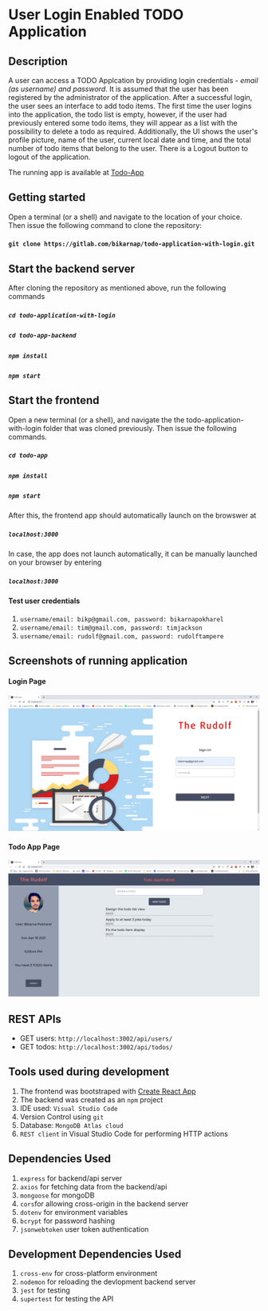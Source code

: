 # User Login Enabled TODO Application

## Description
A user can access a TODO Applcation by providing login credentials - _email (as username) and password_. It is assumed that the user has been registered by the administrator of the application. After a successful login, the user sees an interface to add todo items. The first time the user logins into the application, the todo list is empty, however, if the user had previously entered some todo items, they will appear as a list with the possibility to delete a todo as required. Additionally, the UI shows the user's profile picture, name of the user, current local date and time, and the total number of todo items that belong to the user. There is a Logout button to logout of the application. 

The running app is available at [Todo-App](http://todo-app-bikp.herokuapp.com/)

## Getting started
Open a terminal (or a shell) and navigate to the location of your choice. Then issue the following command to clone the repository:
#### `git clone https://gitlab.com/bikarnap/todo-application-with-login.git`

## Start the backend server
After cloning the repository as mentioned above, run the following commands
##### `cd todo-application-with-login`
##### `cd todo-app-backend`
##### `npm install`
##### `npm start`

## Start the frontend 
Open a new terminal (or a shell), and navigate the the todo-application-with-login folder that was cloned previously. Then issue the following commands.
##### `cd todo-app`
##### `npm install`
##### `npm start`

After this, the frontend app should automatically launch on the browswer at 
##### `localhost:3000`
In case, the app does not launch automatically, it can be manually launched on your browser by entering
##### `localhost:3000`

#### Test user credentials
1. `username/email: bikp@gmail.com, password: bikarnapokharel`
2. `username/email: tim@gmail.com, password: timjackson`
3. `username/email: rudolf@gmail.com, password: rudolftampere`


## Screenshots of running application

#### Login Page
![Login Page](./screenshots/login-page.PNG)

#### Todo App Page
![Todo App Page](./screenshots/todo-app-page.PNG)

## REST APIs
* GET users: `http://localhost:3002/api/users/`
* GET todos: `http://localhost:3002/api/todos/`

## Tools used during development
1. The frontend was bootstraped with [Create React App](https://github.com/facebook/create-react-app)
2. The backend was created as an `npm` project
3. IDE used: `Visual Studio Code`
4. Version Control using `git`
5. Database: `MongoDB Atlas cloud`
6. `REST client` in Visual Studio Code for performing HTTP actions

## Dependencies Used
1. `express` for backend/api server
2. `axios` for fetching data from the backend/api
3. `mongoose` for mongoDB
5. `cors`for allowing cross-origin in the backend server
6. `dotenv` for environment variables 
7. `bcrypt` for password hashing
8. `jsonwebtoken` user token authentication 

## Development Dependencies Used
1. `cross-env` for cross-platform environment
2. `nodemon` for reloading the devlopment backend server
3. `jest` for testing
4. `supertest` for testing the API

